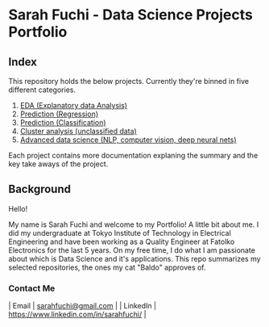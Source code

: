 # Sarah Fuchi - Data Science Projects Portfolio

## Index

This repository holds the below projects. Currently they're binned in five different categories.

1. [EDA (Explanatory data Analysis)]()
2. [Prediction (Regression)]()
3. [Prediction (Classification)](https://github.com/sarahfuchi/Data-Science/blob/main/Prediction%20(Classification)/README.md)
4. [Cluster analysis (unclassified data)]()
5. [Advanced data science (NLP, computer vision, deep neural nets)]()

Each project contains more documentation explaning the summary and the key take aways of the project. 

## Background

Hello! 

My name is Sarah Fuchi and welcome to my Portfolio! A little bit about me. I did my undergraduate at Tokyo Institute of Technology in Electrical Engineering and have been working as a Quality Engineer at Fatolko Electronics for the last 5 years. On my free time, I do what I am passionate about which is Data Science and it's applications. This repo summarizes my selected repositories, the ones my cat "Baldo" approves of.

### Contact Me

| Email | sarahfuchi@gmail.com |
| LinkedIn | https://www.linkedin.com/in/sarahfuchi/ |

